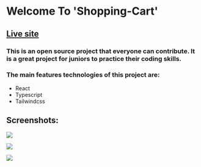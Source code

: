 # Welcome To 'Shopping-Cart'

## [Live site](https://develad.github.io/cart/)

### This is an open source project that everyone can contribute. It is a great project for juniors to practice their coding skills.

### The main features technologies of this project are:

- React
- Typescript
- Tailwindcss

## Screenshots:

![](https://raw.githubusercontent.com/develad/cart/main/public/images/image_02.png)

![](https://raw.githubusercontent.com/develad/cart/main/public/images/image_01.png)

![](https://raw.githubusercontent.com/develad/cart/main/public/images/image_03.png)

